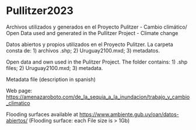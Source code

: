 # Pullitzer2023
Archivos utilizados y generados en el Proyecto Pulitzer - Cambio climático/ Open Data used and generated in the Pullitzer Project - Climate change

Datos abiertos y propios utilizados en el Proyecto Pulitzer. La carpeta consta de: 1) archivos .shp; 2) Uruguay2100.mxd; 3) metadatos.

Open data and own used in the Pulitzer Project. The folder contains: 1) .shp files; 2) Uruguay2100.mxd; 3) metadata.

Metadata file (description in spanish)

Web page: https://amenazaroboto.com/de_la_sequia_a_la_inundacion/trabajo_y_cambio_climatico

Flooding surfaces available at https://www.ambiente.gub.uy/oan/datos-abiertos/ (Flooding surface: each File size is > 1Gb)
